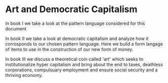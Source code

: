 # Art and Democratic Capitalism

In book I we take a look at the pattern language considered for this document

In book II we take a look at democratic capitalism and analyze how it corrosponds to our chosen pattern language.  Here we build a form langage of items to use in the construction of our new form of money.

In book III we discuss a theoretical coin called 'art' which seeks to institutionalize hyper capitalism and bring about the end to taxes, deathless corporations, compulsuary employment and ensure social security and a thriving economy.
